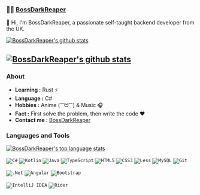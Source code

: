 ###  :man_technologist:  [BossDarkReaper](https://johncarkeek.work)

👋 Hi, I'm BossDarkReaper, a passionate self-taught backend developer from the UK. 

[![BossDarkReaper's github stats](https://github-readme-stats-bossdarkreaper.vercel.app/api?username=BossDarkReaper&show_icons=true&title_color=fff&icon_color=79ff97&text_color=9f9f9f&bg_color=151515&count_private=true&hide=stars)](https://github.com/BossDarkReaper)

[![BossDarkReaper's github stats](https://github-profile-trophy-livid.vercel.app/?username=bossdarkreaper&theme=discord&column=-1&title=MultiLanguage,PullRequest,Commits&margin-w=15)](https://github.com/BossDarkReaper)
---------------------------------------------------------------------------------------------------------------------------------------------------------------------------------


### About

-  **Learning :** Rust :zap:   
-  **Language :** C#
-  **Hobbies :** Anime (⁀ᗢ⁀) & Music :headphones:
-  **Fact :** First solve the problem, then write the code :heart:
-  **Contact me :** [BossDarkReaper](mailto:john@johncarkeek.work)


### Languages and Tools

[![BossDarkReaper's top language stats](https://github-readme-stats-bossdarkreaper.vercel.app/api/top-langs?username=BossDarkReaper&exclude_repo=DarkRP-Server&title_color=fff&icon_color=79ff97&text_color=9f9f9f&bg_color=151515)](https://github.com/BossDarkReaper)

<code><img alt="C#" src="https://img.shields.io/badge/c%23-%23239120.svg?style=for-the-badge&logo=c-sharp&logoColor=white"/></code>
<code><img alt="Kotlin" src="https://img.shields.io/badge/kotlin-%230095D5.svg?style=for-the-badge&logo=kotlin&logoColor=white"/></code>
<code><img alt="Java" src="https://img.shields.io/badge/java-%23ED8B00.svg?style=for-the-badge&logo=java&logoColor=white"/></code>
<code><img alt="TypeScript" src="https://img.shields.io/badge/typescript-%23007ACC.svg?style=for-the-badge&logo=typescript&logoColor=white"/></code>
<code><img alt="HTML5" src="https://img.shields.io/badge/html5-%23E34F26.svg?style=for-the-badge&logo=html5&logoColor=white"/></code>
<code><img alt="CSS3" src="https://img.shields.io/badge/css3-%231572B6.svg?style=for-the-badge&logo=css3&logoColor=white"/></code>
<code><img alt="Less" src="https://img.shields.io/badge/less-%231572B6.svg?style=for-the-badge&logo=less&logoColor=white"/></code>
<code><img alt="MySQL" src="https://img.shields.io/badge/mysql-%2300f.svg?style=for-the-badge&logo=mysql&logoColor=white"/></code>
<code><img alt="Git" src="https://img.shields.io/badge/git-%23F05033.svg?style=for-the-badge&logo=git&logoColor=white"/></code>

<code><img alt=".Net" src="https://img.shields.io/badge/.NET-5C2D91?style=for-the-badge&logo=.net&logoColor=white"/></code>
<code><img alt="Angular" src="https://img.shields.io/badge/angular-%23DD0031.svg?style=for-the-badge&logo=angular&logoColor=white"/></code>
<code><img alt="Bootstrap" src="https://img.shields.io/badge/bootstrap-%23563D7C.svg?style=for-the-badge&logo=bootstrap&logoColor=white"/></code>

<code><img alt="IntelliJ IDEA" src="https://img.shields.io/badge/IntelliJIDEA-000000.svg?style=for-the-badge&logo=intellij-idea&logoColor=white"/></code>
<code><img alt="Rider" src="https://img.shields.io/badge/rider-143?style=for-the-badge&logo=rider&logoColor=black&color=black&labelColor=blue"/></code>
